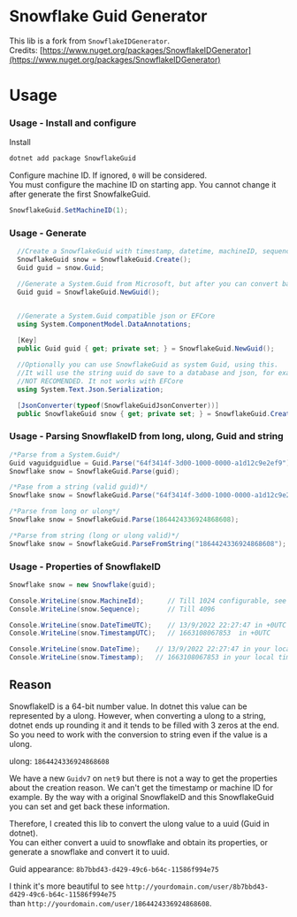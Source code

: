 # Snowflake Guid Generator

This lib is a fork from `SnowflakeIDGenerator`.  
Credits: [https://www.nuget.org/packages/SnowflakeIDGenerator](https://www.nuget.org/packages/SnowflakeIDGenerator)



# Usage

### Usage - Install and configure

Install
``` bash
dotnet add package SnowflakeGuid
```

Configure machine ID. If ignored, `0` will be considered.  
You must configure the machine ID on starting app. You cannot change it after generate the first SnowfalkeGuid.
``` C#
SnowflakeGuid.SetMachineID(1);
```



### Usage - Generate
```C#
  //Create a SnowflakeGuid with timestamp, datetime, machineID, sequence and Guid properties, like a comon SnowflakeID
  SnowflakeGuid snow = SnowflakeGuid.Create();
  Guid guid = snow.Guid;

  //Generate a System.Guid from Microsoft, but after you can convert back to SnowflakeGuid
  Guid guid = SnowflakeGuid.NewGuid();


  //Generate a System.Guid compatible json or EFCore
  using System.ComponentModel.DataAnnotations;
  
  [Key]
  public Guid guid { get; private set; } = SnowflakeGuid.NewGuid();

  //Optionally you can use SnowflakeGuid as system Guid, using this.
  //It will use the string uuid do save to a database and json, for example.
  //NOT RECOMENDED. It not works with EFCore
  using System.Text.Json.Serialization;

  [JsonConverter(typeof(SnowflakeGuidJsonConverter))]
  public SnowflakeGuid snow { get; private set; } = SnowflakeGuid.Create();
```

### Usage - Parsing SnowflakeID from long, ulong, Guid and string
```C#
/*Parse from a System.Guid*/
Guid vaguidguidlue = Guid.Parse("64f3414f-3d00-1000-0000-a1d12c9e2ef9");
Snowflake snow = SnowflakeGuid.Parse(guid);

/*Pase from a string (valid guid)*/
Snowflake snow = SnowflakeGuid.Parse("64f3414f-3d00-1000-0000-a1d12c9e2ef9");

/*Parse from long or ulong*/
Snowflake snow = SnowflakeGuid.Parse(1864424336924868608);

/*Parse from string (long or ulong valid)*/
Snowflake snow = SnowflakeGuid.ParseFromString("1864424336924868608");
```





### Usage - Properties of SnowflakeID
```C#
Snowflake snow = new Snowflake(guid);

Console.WriteLine(snow.MachineId);      // Till 1024 configurable, see session `Install and configure`
Console.WriteLine(snow.Sequence);       // Till 4096

Console.WriteLine(snow.DateTimeUTC);    // 13/9/2022 22:27:47 in +0UTC
Console.WriteLine(snow.TimestampUTC);   // 1663108067853  in +0UTC

Console.WriteLine(snow.DateTime);    // 13/9/2022 22:27:47 in your local timezone
Console.WriteLine(snow.Timestamp);   // 1663108067853 in your local timezone
```


## Reason

SnowflakeID is a 64-bit number value. In dotnet this value can be represented by a ulong. However, when converting a ulong to a string, dotnet ends up rounding it and it tends to be filled with 3 zeros at the end. So you need to work with the conversion to string even if the value is a ulong.  

ulong: `1864424336924868608`  
 

We have a new `Guidv7` on `net9` but there is not a way to get the properties about the creation reason. We can't get the timestamp or machine ID for example. By the way with a original SnowflakeID and this SnowflakeGuid you can set and get back these information.

Therefore, I created this lib to convert the ulong value to a uuid (Guid in dotnet).  
You can either convert a uuid to snowflake and obtain its properties, or generate a snowflake and convert it to uuid.  

Guid appearance: `8b7bbd43-d429-49c6-b64c-11586f994e75` 


I think it's more beautiful to see `http://yourdomain.com/user/8b7bbd43-d429-49c6-b64c-11586f994e75`  
than `http://yourdomain.com/user/1864424336924868608`.